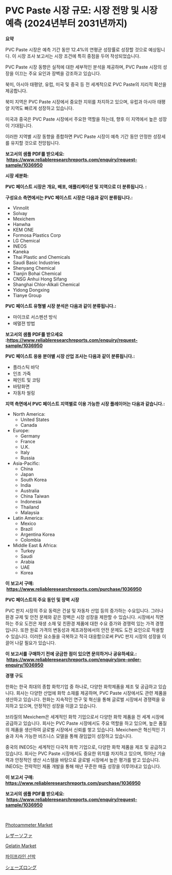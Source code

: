 <p><h1>PVC Paste 시장 규모: 시장 전망 및 시장 예측 (2024년부터 2031년까지)</h1></p><p><strong>요약</strong></p>
<p><p>PVC Paste 시장은 예측 기간 동안 12.4%의 연평균 성장률로 성장할 것으로 예상됩니다. 이 시장 조사 보고서는 시장 조건에 특히 중점을 두어 작성되었습니다.  </p><p>PVC Paste 시장 동향은 실적에 대한 세부적인 분석을 제공하며, PVC Paste 시장의 성장을 이끄는 주요 요인과 장벽을 강조하고 있습니다.  </p><p>북미, 아시아 태평양, 유럽, 미국 및 중국 등 전 세계적으로 PVC Paste의 지리적 확산을 제공합니다.  </p><p>북미 지역은 PVC Paste 시장에서 중요한 지위를 차지하고 있으며, 유럽과 아시아 태평양 지역도 빠르게 성장하고 있습니다.  </p><p>미국과 중국은 PVC Paste 시장에서 주요한 역할을 하는데, 향후 이 지역에서 높은 성장이 기대됩니다.  </p><p>이러한 지역별 시장 동향을 종합하면 PVC Paste 시장이 예측 기간 동안 안정한 성장세를 유지할 것으로 전망됩니다.</p></p>
<p><strong>보고서의 샘플 PDF를 받으세요: &nbsp;<a href="https://www.reliableresearchreports.com/enquiry/request-sample/1036950">https://www.reliableresearchreports.com/enquiry/request-sample/1036950</a></strong></p>
<p><strong>시장 세분화:</strong></p>
<p><strong> PVC 페이스트 시장은 개요, 배포, 애플리케이션 및 지역으로 더 분류됩니다. :</strong></p>
<p><strong>구성요소 측면에서는 PVC 페이스트 시장은 다음과 같이 분류됩니다.:</strong></p>
<p><ul><li>Vinnolit</li><li>Solvay</li><li>Mexichem</li><li>Hanwha</li><li>KEM ONE</li><li>Formosa Plastics Corp</li><li>LG Chemical</li><li>INEOS</li><li>Kaneka</li><li>Thai Plastic and Chemicals</li><li>Saudi Basic Industries</li><li>Shenyang Chemical</li><li>Tianjin Bohai Chemical</li><li>CNSG Anhui Hong Sifang</li><li>Shanghai Chlor-Alkali Chemical</li><li>Yidong Dongxing</li><li>Tianye Group</li></ul></p>
<p><strong> PVC 페이스트 유형별 시장 분석은 다음과 같이 분류됩니다.:</strong></p>
<p><ul><li>마이크로 서스펜션 방식</li><li>에멀젼 방법</li></ul></p>
<p><strong>보고서의 샘플 PDF를 받으세요 :<a href="https://www.reliableresearchreports.com/enquiry/request-sample/1036950">https://www.reliableresearchreports.com/enquiry/request-sample/1036950</a></strong></p>
<p><strong> PVC 페이스트 응용 분야별 시장 산업 조사는 다음과 같이 분류됩니다.:</strong></p>
<p><ul><li>플라스틱 바닥</li><li>인조 가죽</li><li>페인트 및 코팅</li><li>바탕화면</li><li>자동차 씰링</li></ul></p>
<p><strong>지역 측면에서 PVC 페이스트 지역별로 이용 가능한 시장 플레이어는 다음과 같습니다.:</strong></p>
<p><ul>
    <li>
        North America:
        <ul>
            <li>United States</li>
            <li>Canada</li>
        </ul>
    </li>
    <li>
        Europe:
        <ul>
            <li>Germany</li>
            <li>France</li>
            <li>U.K.</li>
            <li>Italy</li>
            <li>Russia</li>
        </ul>
    </li>
    <li>
        Asia-Pacific:
        <ul>
            <li>China</li>
            <li>Japan</li>
            <li>South Korea</li>
            <li>India</li>
            <li>Australia</li>
            <li>China Taiwan</li>
            <li>Indonesia</li>
            <li>Thailand</li>
            <li>Malaysia</li>
        </ul>
    </li>
    <li>
        Latin America:
        <ul>
            <li>Mexico</li>
            <li>Brazil</li>
            <li>Argentina Korea</li>
            <li>Colombia</li>
        </ul>
    </li>
    <li>
        Middle East & Africa:
        <ul>
            <li>Turkey</li>
            <li>Saudi</li>
            <li>Arabia</li>
            <li>UAE</li>
            <li>Korea</li>
        </ul>
    </li>
    </ul></p>
<p><strong>이 보고서 구매: &nbsp;<a href="https://www.reliableresearchreports.com/purchase/1036950">https://www.reliableresearchreports.com/purchase/1036950</a></strong></p>
<p><strong>PVC 페이스트의 주요 동인 및 장벽 시장</strong></p>
<p><p>PVC 판지 시장의 주요 동력은 건설 및 자동차 산업 등의 증가하는 수요입니다. 그러나 환경 규제 및 안전 문제와 같은 장벽은 시장 성장을 제한할 수 있습니다. 시장에서 직면하는 주요 도전은 재생 소재 및 친환경 제품에 대한 수요 증가와 경쟁력 있는 가격 경쟁입니다. 또한 원료 가격의 변동성과 제조과정에서의 안전 문제도 도전 요인으로 작용할 수 있습니다. 이러한 요소들을 극복하고 적극 대응함으로써 PVC 판지 시장의 성장을 이끌어 나갈 필요가 있습니다.</p></p>
<p><strong>이 보고서를 구매하기 전에 궁금한 점이 있으면 문의하거나 공유하세요.: &nbsp;<a href="https://www.reliableresearchreports.com/enquiry/pre-order-enquiry/1036950">https://www.reliableresearchreports.com/enquiry/pre-order-enquiry/1036950</a></strong></p>
<p><strong>경쟁 구도</strong></p>
<p><p>한화는 한국 최대의 종합 화학기업 중 하나로, 다양한 화학제품을 제조 및 공급하고 있습니다. 회사는 다양한 산업에 화학 소재를 제공하며, PVC Paste 시장에서도 관련 제품을 생산하고 있습니다. 한화는 지속적인 연구 및 혁신을 통해 글로벌 시장에서 경쟁력을 유지하고 있으며, 안정적인 성장을 이끌고 있습니다.</p><p>브라질의 Mexichem은 세계적인 화학 기업으로서 다양한 화학 제품을 전 세계 시장에 공급하고 있습니다. 회사는 PVC Paste 시장에서도 주요 역할을 하고 있으며, 높은 품질의 제품을 생산하여 글로벌 시장에서 신뢰를 쌓고 있습니다. Mexichem은 혁신적인 기술과 지속 가능한 비즈니스 모델을 통해 끊임없이 성장하고 있습니다.</p><p>중국의 INEOS는 세계적인 다국적 화학 기업으로, 다양한 화학 제품을 제조 및 공급하고 있습니다. 회사는 PVC Paste 시장에서도 중요한 위치를 차지하고 있으며, 뛰어난 기술력과 안정적인 생산 시스템을 바탕으로 글로벌 시장에서 높은 평가를 받고 있습니다. INEOS는 전략적인 제품 개발을 통해 매년 꾸준한 매출 성장을 이루어내고 있습니다.</p></p>
<p><strong>이 보고서 구매: &nbsp; <a href="https://www.reliableresearchreports.com/purchase/1036950">https://www.reliableresearchreports.com/purchase/1036950</a></strong></p>
<p><strong>보고서의 샘플 PDF를 받으세요: &nbsp;<a href="https://www.reliableresearchreports.com/enquiry/request-sample/1036950">https://www.reliableresearchreports.com/enquiry/request-sample/1036950</a></strong><strong></strong></p>
<p>&nbsp;</p>
<p><p><a href="https://issuu.com/reportprime-2/docs/photoammeter-market-size-2030.pptx">Photoammeter Market</a></p><p><a href="https://medium.com/@kelsitorphy644/%E3%83%AC%E3%82%B6%E3%83%BC%E3%82%BD%E3%83%95%E3%82%A1%E5%B8%82%E5%A0%B4-2031%E5%B9%B4%E3%81%BE%E3%81%A7%E3%81%AE%E3%83%88%E3%83%AC%E3%83%B3%E3%83%89-%E4%BA%88%E6%B8%AC-%E7%AB%B6%E4%BA%89%E5%88%86%E6%9E%90-3e424814326f">レザーソファ</a></p><p><a href="https://github.com/GroverBarry/Market-Research-Report-List-4/blob/main/gelatin-market.md">Gelatin Market</a></p><p><a href="https://github.com/vsap75a286l/Market-Research-Report-List-1/blob/main/3248687189713.md">파이프라인 선박</a></p><p><a href="https://medium.com/@kelsitorphy644/%E3%82%B7%E3%82%A7%E3%83%BC%E3%82%BA%E3%83%AD%E3%83%B3%E3%82%B0%E5%B8%82%E5%A0%B4%E3%81%AE%E5%88%86%E6%9E%90-%E3%82%B0%E3%83%AD%E3%83%BC%E3%83%90%E3%83%AB%E7%94%A3%E6%A5%AD%E3%81%AE%E8%A6%8B%E9%80%9A%E3%81%97%E3%81%A8%E4%BA%88%E6%B8%AC-2024%E5%B9%B4%E3%81%8B%E3%82%892031%E5%B9%B4%E3%81%BE%E3%81%A7-d570d4141a3f">シェーズロング</a></p></p>
